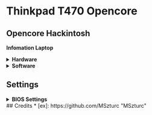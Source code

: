 # Thinkpad T470 Opencore
## Opencore Hackintosh

**Infomation Laptop**

<details>  
<summary><strong>Hardware</strong></summary>  

|    Category            |Component                           |Note                       
|----------------|-------------------------------|-----------------------------|
|CPU|Intel i5-6300U               
|GPU|Intel HD 520           
|SSD|Toshiba 180GB       
|MEMORY|8 Gb DDR4 2133 
|BATTERY|Dual Battery
|CAMERA|720p Camera
|WIFI & BT|Broadcom wireless DW1830 BCM943602BAED
|WWAN|Sierra Wireless EM7455 LTE
</details>

<details>
<summary><strong>Software</strong></summary> 
    
|    Component            |Version                           
|---------------------------|-----------------------------|
|MacOS Catalina|10.15.7
|OpenCore|0.6.1
|Bios|1.64
</details>

## Settings

<details>  
<summary><strong>BIOS Settings</strong></summary>
    


1. Config
* USB UEFI Bios Support -> Enabled
* Keyboard Mouse
    - Trackpoint -> Enabled
    - Trackpad -> Enabled
* Display
    - Total Graphics Memory -> 512 MB
    - Boot Time Extension -> Disabled
* Thunderbolt 3
    - Wake by TB3 -> Disabled
    - Support in Preboot Env -> Disabled
2. Security
* Fingerprint
    - Predesktop Auth -> Disabled
    - Security Mode -> Normal
* Security Chip
    - TPM 2.0
    - Security Chip -> Disabled/All
* Memory Protection -> Enabled
* Virtualization
    - Intel Virtualization -> Enabled
    - Intel VT -d -> Enabled
* I/O port access -> Enable All
* Secure Boot -> Disabled
* Intel SGX -> Disabled
* Device Guard -> Disabled
3. Startup
* UEFI/Legacy -> UEFI only
* CSM Support -> No
</details>
## Credits
* [ex]: https://github.com/MSzturc "MSzturc"
